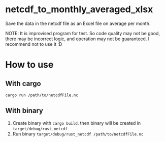 # netcdf_to_monthly_averaged_xlsx
Save the data in the netcdf file as an Excel file on average per month.

NOTE: It is improvised program for test. So code quality may not be good, there may be incorrect logic, and operation may not be guaranteed. I recommend not to use it :D

# How to use
## With cargo
`cargo run /path/to/netcdfFile.nc`

## With binary
1. Create binary with `cargo build`. then binary will be created in `target/debug/rust_netcdf`
2. Run binary `target/debug/rust_netcdf /path/to/netcdfFile.nc`
